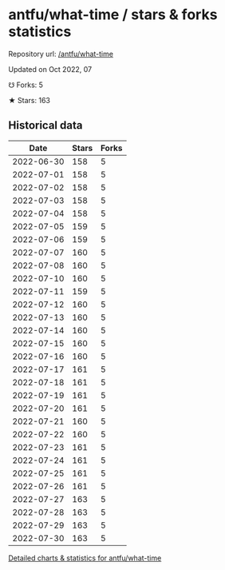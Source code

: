 # antfu/what-time / stars & forks statistics

Repository url: [/antfu/what-time](https://github.com/antfu/what-time)

Updated on Oct 2022, 07

☋ Forks: 5

★ Stars: 163

## Historical data
| Date | Stars | Forks |
|------|-------|-------|
| 2022-06-30 | 158 | 5 | 
| 2022-07-01 | 158 | 5 | 
| 2022-07-02 | 158 | 5 | 
| 2022-07-03 | 158 | 5 | 
| 2022-07-04 | 158 | 5 | 
| 2022-07-05 | 159 | 5 | 
| 2022-07-06 | 159 | 5 | 
| 2022-07-07 | 160 | 5 | 
| 2022-07-08 | 160 | 5 | 
| 2022-07-10 | 160 | 5 | 
| 2022-07-11 | 159 | 5 | 
| 2022-07-12 | 160 | 5 | 
| 2022-07-13 | 160 | 5 | 
| 2022-07-14 | 160 | 5 | 
| 2022-07-15 | 160 | 5 | 
| 2022-07-16 | 160 | 5 | 
| 2022-07-17 | 161 | 5 | 
| 2022-07-18 | 161 | 5 | 
| 2022-07-19 | 161 | 5 | 
| 2022-07-20 | 161 | 5 | 
| 2022-07-21 | 160 | 5 | 
| 2022-07-22 | 160 | 5 | 
| 2022-07-23 | 161 | 5 | 
| 2022-07-24 | 161 | 5 | 
| 2022-07-25 | 161 | 5 | 
| 2022-07-26 | 161 | 5 | 
| 2022-07-27 | 163 | 5 | 
| 2022-07-28 | 163 | 5 | 
| 2022-07-29 | 163 | 5 | 
| 2022-07-30 | 163 | 5 | 


[Detailed charts & statistics for antfu/what-time](https://reviewgithub.com/rep/antfu/what-time)
